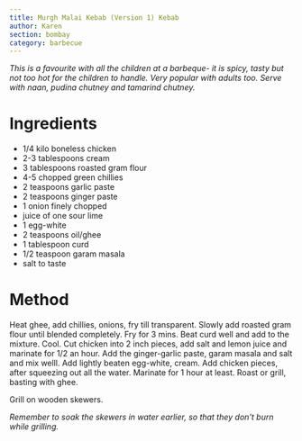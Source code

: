 ```yaml
---
title: Murgh Malai Kebab (Version 1) Kebab
author: Karen
section: bombay
category: barbecue
---
```

_This is a favourite with all the children at a barbeque- it is spicy, tasty but not too hot for the children to handle. Very popular with adults too. Serve with naan, pudina chutney and tamarind chutney._

# Ingredients

* 1/4 kilo boneless chicken
* 2-3 tablespoons cream
* 3 tablespoons roasted gram flour
* 4-5 chopped green chillies
* 2 teaspoons garlic paste
* 2 teaspoons ginger paste
* 1 onion finely chopped
* juice of one sour lime
* 1 egg-white
* 2 teaspoons oil/ghee
* 1 tablespoon curd
* 1/2 teaspoon garam masala
* salt to taste



# Method
Heat ghee, add chillies, onions, fry till transparent. Slowly add roasted gram flour until blended completely. Fry for 3 mins.
Beat curd well and add to the mixture. Cool.
Cut chicken into 2 inch pieces, add salt and lemon juice and marinate for 1/2 an hour.
Add the ginger-garlic paste, garam masala and salt and mix welll.
Add lightly beaten egg-white, cream.
Add chicken pieces, after squeezing out all the water. Marinate for 1 hour at least.
Roast or grill, basting with ghee.

Grill on wooden skewers.


_Remember to soak the skewers in water earlier, so that they don't burn while grilling._

 
